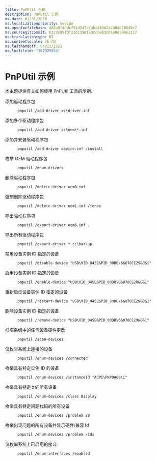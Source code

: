 ```yaml
---
title: PnPUtil 示例
description: PnPUtil 示例
ms.date: 01/31/2018
ms.localizationpriority: medium
ms.openlocfilehash: d80a0f4ddcf91d247a73bc46362a8b8ad70849e7
ms.sourcegitcommit: 022dc99fdf23dc3501a3cebeb3c0698d504e31c7
ms.translationtype: MT
ms.contentlocale: zh-CN
ms.lasthandoff: 04/13/2021
ms.locfileid: "107325036"
---
```

# <a name="pnputil-examples"></a>PnPUtil 示例

本主题提供有关如何使用 PnPUtil 工具的示例。

<dl>
  <dt>添加驱动程序包</dt>
  <dd><pre><code>pnputil /add-driver x:\driver.inf                                  </code></pre></dd>
  <dt>添加多个驱动程序包</dt>
  <dd><pre><code>pnputil /add-driver c:\oem\*.inf                                   </code></pre></dd>
  <dt>添加并安装驱动程序包</dt>
  <dd><pre><code>pnputil /add-driver device.inf /install                            </code></pre></dd>
  <dt>枚举 OEM 驱动程序包</dt>
  <dd><pre><code>pnputil /enum-drivers                                              </code></pre></dd>
  <dt>删除驱动程序包</dt>
  <dd><pre><code>pnputil /delete-driver oem0.inf                                    </code></pre></dd>
  <dt>强制删除驱动程序包</dt>
  <dd><pre><code>pnputil /delete-driver oem1.inf /force                             </code></pre></dd>
  <dt>导出驱动程序包</dt>
  <dd><pre><code>pnputil /export-driver oem6.inf .                                  </code></pre></dd>
  <dt>导出所有驱动程序包</dt>
  <dd><pre><code>pnputil /export-driver * c:\backup                                 </code></pre></dd>
  <dt>禁用设备实例 ID 指定的设备</dt>
  <dd><pre><code>pnputil /disable-device "USB\VID_045E&PID_00DB\6&870CE29&0&1"      </code></pre></dd>
  <dt>启用设备实例 ID 指定的设备</dt>
  <dd><pre><code>pnputil /enable-device "USB\VID_045E&PID_00DB\6&870CE29&0&1"       </code></pre></dd>
  <dt>重新启动设备实例 ID 指定的设备</dt>
  <dd><pre><code>pnputil /restart-device "USB\VID_045E&PID_00DB\6&870CE29&0&1"      </code></pre></dd>
  <dt>删除设备实例 ID 指定的设备</dt>
  <dd><pre><code>pnputil /remove-device "USB\VID_045E&PID_00DB\6&870CE29&0&1"       </code></pre></dd>
  <dt>扫描系统中的任何设备硬件更改</dt>
  <dd><pre><code>pnputil /scan-devices                                              </code></pre></dd>
  <dt>仅枚举系统上连接的设备</dt>
  <dd><pre><code>pnputil /enum-devices /connected                                   </code></pre></dd>
  <dt>枚举具有特定实例 ID 的设备</dt>
  <dd><pre><code>pnputil /enum-devices /instanceid "ACPI\PNP0A08\1"                 </code></pre></dd>
  <dt>枚举具有特定类的所有设备</dt>
  <dd><pre><code>pnputil /enum-devices /class Display                               </code></pre></dd>
  <dt>枚举具有特定问题代码的所有设备</dt>
  <dd><pre><code>pnputil /enum-devices /problem 28                                  </code></pre></dd>
  <dt>枚举出现问题的所有设备并显示硬件/兼容 Id</dt>
  <dd><pre><code>pnputil /enum-devices /problem /ids                                </code></pre></dd>
  <dt>仅枚举系统上已启用的接口</dt>
  <dd><pre><code>pnputil /enum-interfaces /enabled                                  </code></pre></dd>
</dl>


 

 





